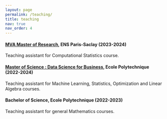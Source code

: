 ```yaml
---
layout: page
permalink: /teaching/
title: teaching
nav: true
nav_order: 4
---
```



#### [MVA Master of Research](https://www.master-mva.com/), ENS Paris-Saclay (2023-2024)

Teaching assistant for Computational Statistics course.

#### [Master of Science : Data Science for Business](https://programmes.polytechnique.edu/en/master/programs/data-science-for-business-joint-degree-with-hec), Ecole Polytechnique (2022-2024)

Teaching assistant for Machine Learning, Statistics, Optimization and Linear Algebra courses.

#### Bachelor of Science, Ecole Polytechnique (2022-2023)

Teaching assistant for general Mathematics courses.
